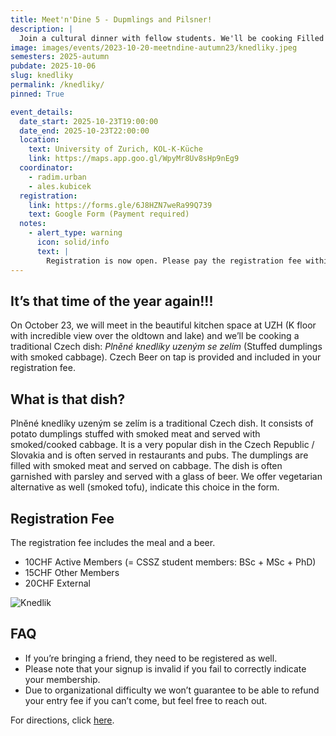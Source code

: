 ```yaml
---
title: Meet'n'Dine 5 - Dupmlings and Pilsner!
description: |
  Join a cultural dinner with fellow students. We'll be cooking Filled Dumplings and enjoy Pilsner on tap!
image: images/events/2023-10-20-meetndine-autumn23/knedliky.jpeg
semesters: 2025-autumn
pubdate: 2025-10-06
slug: knedliky
permalink: /knedliky/
pinned: True

event_details:
  date_start: 2025-10-23T19:00:00
  date_end: 2025-10-23T22:00:00
  location:
    text: University of Zurich, KOL-K-Küche
    link: https://maps.app.goo.gl/WpyMr8Uv8sHp9nEg9
  coordinator: 
    - radim.urban
    - ales.kubicek
  registration:
    link: https://forms.gle/6J8HZN7weRa99Q739
    text: Google Form (Payment required)
  notes:
    - alert_type: warning
      icon: solid/info
      text: |
        Registration is now open. Please pay the registration fee within 2 days. **Signup available till the 21st of October.** Later only upon request per email.
---
```


## It’s that time of the year again!!!
On October 23, we will meet in the beautiful kitchen space at UZH (K floor with incredible view over the oldtown and lake) and we’ll be cooking a traditional Czech dish: *Plněné knedlíky uzeným se zelím* (Stuffed dumplings with smoked cabbage). Czech Beer on tap is provided and included in your registration fee.

## What is that dish?
Plněné knedlíky uzeným se zelím is a traditional Czech dish. It consists of potato dumplings stuffed with smoked meat and served with smoked/cooked cabbage. It is a very popular dish in the Czech Republic / Slovakia and is often served in restaurants and pubs. The dumplings are filled with smoked meat and served on cabbage. The dish is often garnished with parsley and served with a glass of beer. We offer vegetarian alternative as well (smoked tofu), indicate this choice in the form.

## Registration Fee
The registration fee includes the meal and a beer.

- 10CHF Active Members (= CSSZ student members: BSc + MSc + PhD)
- 15CHF Other Members
- 20CHF External


![Knedlik](images/events/2025-10-23-meetndine-autumn25/poster.png)

## FAQ
- If you’re bringing a friend, they need to be registered as well.
- Please note that your signup is invalid if you fail to correctly indicate your membership.
- Due to organizational difficulty we won’t guarantee to be able to refund your entry fee if you can’t come, but feel free to reach out.


For directions, click [here](https://maps.app.goo.gl/WpyMr8Uv8sHp9nEg9).


